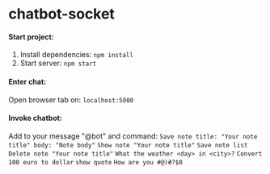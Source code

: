 # chatbot-socket

#### Start project:
1. Install dependencies:
```npm install```
2. Start server:
```npm start```

#### Enter chat:
Open browser tab on:
```localhost:5000```

#### Invoke chatbot:
Add to your message "@bot" and command:
```Save note title: "Your note title" body: "Note body"```
```Show note "Your note title"```
```Save note list```
```Delete note "Your note title"```
```What the weather <day> in <city>?```
```Convert 100 euro to dollar```
```show quote```
```How are you #@)₴?$0```